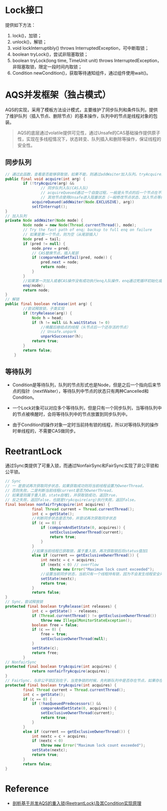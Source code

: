# Lock接口
提供如下方法：
1. lock()，加锁；
2. unlock()，解锁；
3. void lockInterruptibly() throws InterruptedException，可中断取锁；
4. boolean tryLock()，尝试非阻塞取锁；
5. boolean tryLock(long time, TimeUnit unit) throws InterruptedException，非阻塞取锁，限定一段时间内取锁；
6. Condition newCondition()，获取等待通知组件，通过组件使用wait()。

# AQS并发框架（独占模式）
AQS的实现，采用了模板方法设计模式，主要维护了同步队列和条件队列，提供了维护队列（插入节点、删除节点）的基本操作，队列中的节点是线程对象的包装。

> AQS的底层通过volatile提供可见性，通过Unsafe的CAS基础操作提供原子性，实现在多线程情况下，状态转变、队列插入和删除等操作，保证线程的安全性。

## 同步队列

```java
// 通过此函数，查看是否能够获取锁，如果不能，则通过addWaiter加入队列。tryAcquire通过子类实现（通过CAS指令修改状态值，模拟竞争锁操作），实现功能判断是否能获得锁。
public final void acquire(int arg) {
        if (!tryAcquire(arg) &&
                // 同步队列入队(CAS入队)
                // acquireQueued通过一个自旋过程，一般是头节点的后一个节点在不断尝试获取同步状态，
                // 其他节点使用Unsafe进入阻塞状态（一般修改节点状态、加入节点等操作都是CAS乐观锁）
            acquireQueued(addWaiter(Node.EXCLUSIVE), arg))
            selfInterrupt();
}
// 加入队列
private Node addWaiter(Node mode) {
        Node node = new Node(Thread.currentThread(), mode);
        // Try the fast path of enq; backup to full enq on failure
        // 如果是第一个节点，则为空（从尾部插入）
        Node pred = tail;
        if (pred != null) {
            node.prev = pred;
            // CAS替换节点，插入尾部
            if (compareAndSetTail(pred, node)) {
                pred.next = node;
                return node;
            }
        }
        //如果第一次加入或者CAS操作没有成功执行enq入队操作，enq通过死循环初始化或者将线程加入队列
        enq(node);
        return node;
}
// 解锁
public final boolean release(int arg) {
        //尝试释放锁，子类实现
        if (tryRelease(arg)) {
            Node h = head;
            if (h != null && h.waitStatus != 0)
                //唤醒后继结点的线程（头节点后一个还存活的节点）
                // Unsafe.unpark
                unparkSuccessor(h);
            return true;
        }
        return false;
    }
```

## 等待队列
- Condition是等待队列，队列的节点形式也是Node，但是之后一个指向后来节点的指针（nextWaiter），等待队列中节点的状态只有两种Cancelled和Condition。

- 一个Lock对象可以对应多个等待队列，但是只有一个同步队列，当等待队列中的节点被唤醒时，会将等待队列中的节点放置到同步队列中。

- 由于Condition的操作对象一定时当前持有锁的线程，所以对等待队列的操作时单线程的，不需要CAS做同步。


# ReetrantLock
通过Sync类提供了可重入锁，而通过NonfairSync和FairSync实现了非公平锁和公平锁。
```java
// Sync 
// 一 是尝试再次获取同步状态，如果获取成功则将当前线程设置为OwnerThread，
// 否则失败，二是判断当前线程current是否为OwnerThread，
// 如果是则属于重入锁，state自增1，并获取锁成功，返回true，
// 反之失败，返回false，也就是tryAcquire(arg)执行失败，返回false。
final boolean nonfairTryAcquire(int acquires) {
            final Thread current = Thread.currentThread();
            int c = getState();
            //判断同步状态是否为0，并尝试再次获取同步状态
            if (c == 0) {
                if (compareAndSetState(0, acquires)) {
                    setExclusiveOwnerThread(current);
                    return true;
                }
            }
            //如果当前线程已获取锁，属于重入锁，再次获取锁后将status值加1
            else if (current == getExclusiveOwnerThread()) {
                int nextc = c + acquires;
                if (nextc < 0) // overflow
                    throw new Error("Maximum lock count exceeded");
                //设置当前同步状态，当前只有一个线程持有锁，因为不会发生线程安全问题，可以直接执行 setState(nextc);
                setState(nextc);
                return true;
            }
            return false;
}
// Sync，尝试释放锁
protected final boolean tryRelease(int releases) {
            int c = getState() - releases;
            if (Thread.currentThread() != getExclusiveOwnerThread())
                throw new IllegalMonitorStateException();
            boolean free = false;
            if (c == 0) {
                free = true;
                setExclusiveOwnerThread(null);
            }
            setState(c);
            return free;
        }
// NonfairSync
protected final boolean tryAcquire(int acquires) {
            return nonfairTryAcquire(acquires);
}
// FairSync，与非公平锁区别在于，当竞争锁的时候，先判断队列中是否存在节点，如果存在，则先取队列中的。
protected final boolean tryAcquire(int acquires) {
        final Thread current = Thread.currentThread();
        int c = getState();
        if (c == 0) {
            if (!hasQueuedPredecessors() &&
                compareAndSetState(0, acquires)) {
                setExclusiveOwnerThread(current);
                return true;
            }
        }
        else if (current == getExclusiveOwnerThread()) {
            int nextc = c + acquires;
            if (nextc < 0)
                throw new Error("Maximum lock count exceeded");
            setState(nextc);
            return true;
        }
        return false;
}

```







# Reference
- [剖析基于并发AQS的重入锁(ReetrantLock)及其Condition实现原理](https://blog.csdn.net/javazejian/article/details/75043422)

